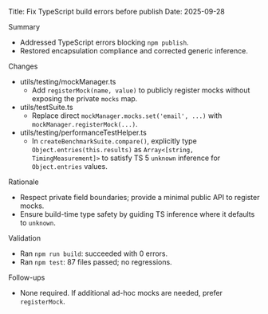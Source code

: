 Title: Fix TypeScript build errors before publish
Date: 2025-09-28

Summary
- Addressed TypeScript errors blocking `npm publish`.
- Restored encapsulation compliance and corrected generic inference.

Changes
- utils/testing/mockManager.ts
  - Add `registerMock(name, value)` to publicly register mocks without exposing the private `mocks` map.
- utils/testSuite.ts
  - Replace direct `mockManager.mocks.set('email', ...)` with `mockManager.registerMock(...)`.
- utils/testing/performanceTestHelper.ts
  - In `createBenchmarkSuite.compare()`, explicitly type `Object.entries(this.results)` as `Array<[string, TimingMeasurement]>` to satisfy TS 5 `unknown` inference for `Object.entries` values.

Rationale
- Respect private field boundaries; provide a minimal public API to register mocks.
- Ensure build-time type safety by guiding TS inference where it defaults to `unknown`.

Validation
- Ran `npm run build`: succeeded with 0 errors.
- Ran `npm test`: 87 files passed; no regressions.

Follow-ups
- None required. If additional ad-hoc mocks are needed, prefer `registerMock`.
